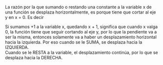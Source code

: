   

La razón por la que sumando o restando una constante a la variable x de una función se desplaza horizontalmente, es porque tiene que cortar al eje y en x = 0. Es decir  
  
Si sumamos +1 a la variable x, quedando x + 1, significa que cuando x valga 0, la función tiene que seguir cortando al eje y, por lo que la pendiente va a ser la misma, entonces solamente va a haber un desplazamiento horizontal hacia la izquierda. Por eso cuando se le SUMA, se desplaza hacia la IZQUIERDA.  
Cuando se le RESTA a la variable, el desplazamiento continúa, por lo que se desplaza hacia la DERECHA.